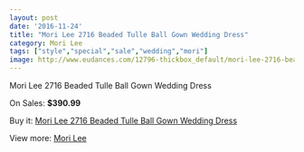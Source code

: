 ```yaml
---
layout: post
date: '2016-11-24'
title: "Mori Lee 2716 Beaded Tulle Ball Gown Wedding Dress"
category: Mori Lee
tags: ["style","special","sale","wedding","mori"]
image: http://www.eudances.com/12796-thickbox_default/mori-lee-2716-beaded-tulle-ball-gown-wedding-dress.jpg
---
```

Mori Lee 2716 Beaded Tulle Ball Gown Wedding Dress

On Sales: **$390.99**
<a href="https://www.eudances.com/en/mori-lee/3916-mori-lee-2716-beaded-tulle-ball-gown-wedding-dress.html"><amp-img layout="responsive" width="600" height="600" src="//www.eudances.com/12796-thickbox_default/mori-lee-2716-beaded-tulle-ball-gown-wedding-dress.jpg" alt="Mori Lee 2716 Beaded Tulle Ball Gown Wedding Dress 0" /></a>
<a href="https://www.eudances.com/en/mori-lee/3916-mori-lee-2716-beaded-tulle-ball-gown-wedding-dress.html"><amp-img layout="responsive" width="600" height="600" src="//www.eudances.com/12801-thickbox_default/mori-lee-2716-beaded-tulle-ball-gown-wedding-dress.jpg" alt="Mori Lee 2716 Beaded Tulle Ball Gown Wedding Dress 1" /></a>
<a href="https://www.eudances.com/en/mori-lee/3916-mori-lee-2716-beaded-tulle-ball-gown-wedding-dress.html"><amp-img layout="responsive" width="600" height="600" src="//www.eudances.com/12800-thickbox_default/mori-lee-2716-beaded-tulle-ball-gown-wedding-dress.jpg" alt="Mori Lee 2716 Beaded Tulle Ball Gown Wedding Dress 2" /></a>
<a href="https://www.eudances.com/en/mori-lee/3916-mori-lee-2716-beaded-tulle-ball-gown-wedding-dress.html"><amp-img layout="responsive" width="600" height="600" src="//www.eudances.com/12799-thickbox_default/mori-lee-2716-beaded-tulle-ball-gown-wedding-dress.jpg" alt="Mori Lee 2716 Beaded Tulle Ball Gown Wedding Dress 3" /></a>
<a href="https://www.eudances.com/en/mori-lee/3916-mori-lee-2716-beaded-tulle-ball-gown-wedding-dress.html"><amp-img layout="responsive" width="600" height="600" src="//www.eudances.com/12798-thickbox_default/mori-lee-2716-beaded-tulle-ball-gown-wedding-dress.jpg" alt="Mori Lee 2716 Beaded Tulle Ball Gown Wedding Dress 4" /></a>
<a href="https://www.eudances.com/en/mori-lee/3916-mori-lee-2716-beaded-tulle-ball-gown-wedding-dress.html"><amp-img layout="responsive" width="600" height="600" src="//www.eudances.com/12797-thickbox_default/mori-lee-2716-beaded-tulle-ball-gown-wedding-dress.jpg" alt="Mori Lee 2716 Beaded Tulle Ball Gown Wedding Dress 5" /></a>

Buy it: [Mori Lee 2716 Beaded Tulle Ball Gown Wedding Dress](https://www.eudances.com/en/mori-lee/3916-mori-lee-2716-beaded-tulle-ball-gown-wedding-dress.html "Mori Lee 2716 Beaded Tulle Ball Gown Wedding Dress")

View more: [Mori Lee](https://www.eudances.com/en/9-mori-lee "Mori Lee")